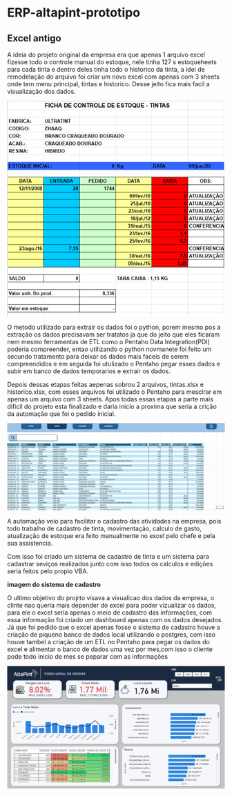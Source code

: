 # ERP-altapint-prototipo


<h2>Excel antigo</h2>
<p>
  A ideia do projeto original da empresa era que apenas 1 arquivo excel fizesse todo o controle manual do estoque, nele tinha 127 s estoqueheets para cada tinta e dentro deles tinha todo o historico da tinta, a idei de remodelação do arquivo foi criar um novo excel com apenas com 3 sheets onde tem menu principal, tintas e historico. Desse jeito fica mais facil a visualização dos dados.
</p>

![Excel Antigo](https://github.com/VictorEMF/ERP-altapint-prototipo/blob/main/02%20-%20ARQUIVOS/IMAGEN/EXCEL%20ANTIGO.png)

<p>
  O metodo utilizado para extrair os dados foi o python, porem mesmo pos a extração os dados precisavam ser tratatos ja que do jeito que eles ficaram nem mesmo ferramentas de ETL como o Pentaho Data Integration(PDI) poderia compreender, entao utilizando o python novmanete foi feito um secundo tratamento para deixar os dados mais faceis de serem compreendidos e em seguida foi utulizado o Pentaho pegar esses dados e subir em banco de dados temporarios e extrair os dados. 
</p>


<p>
  Depois dessas etapas feitas aepenas sobrou 2 arquivos, tintas.xlsx e historico.xlsx, com esses arquivos foi utilizado o Pentaho para mesclrar em apenas um arquivo com 3 sheets. Apos todas essas etapas a parte mais dificil do projeto esta finalizado e daria inicio a proxima que seria a crição da automação que foi o pedido inicial.
</p>

![EXCEL_NOVO](https://github.com/VictorEMF/ERP-altapint-prototipo/blob/main/02%20-%20ARQUIVOS/IMAGEN/EXCEL%20NOVO.png)

<p>
  A automação veio para facilitar o cadastro das atividades na empresa, pois todo trabalho de cadastro de tinta, movimentação, calculo de gasto, atualização de estoque era feito manualmente no excel pelo chefe e pela sua assistencia.
</p>
<p>
  Com isso foi criado um sistema de cadastro de tinta e um sistema para cadastrar seviços realizados junto com isso todos os calculos e edições seria feitos pelo propio VBA.
</p>

<strong>
  imagem do sistema de cadastro
</strong>

<p>
  O ultimo objetivo do projrto visava a vixualicao dos dados da empresa, o clinte nao queria mais depender do excel para poder vizualizar os dados, para ele o excel seria apenas o meio de cadastro das informações, com essa informação foi criado um dashboard apenas com os dados desejados. Já que foi pedido que o excel apenas fosse o sistema de cadastro houve a criação de piqueno banco de dados local utilizando o postgres, com isso houve tambel a criação de um ETL no Pentaho para pegar os dados do excel e alimentar o banco de dados uma vez por mes,com isso o cliente pode todo inicio de mes se peparar com as informações
</p>

![DASHBOARD](https://github.com/VictorEMF/ERP-altapint-prototipo/blob/main/04%20-%20POWER_BI/IMAGEM/DASHBOARD_VENDAS.png)
